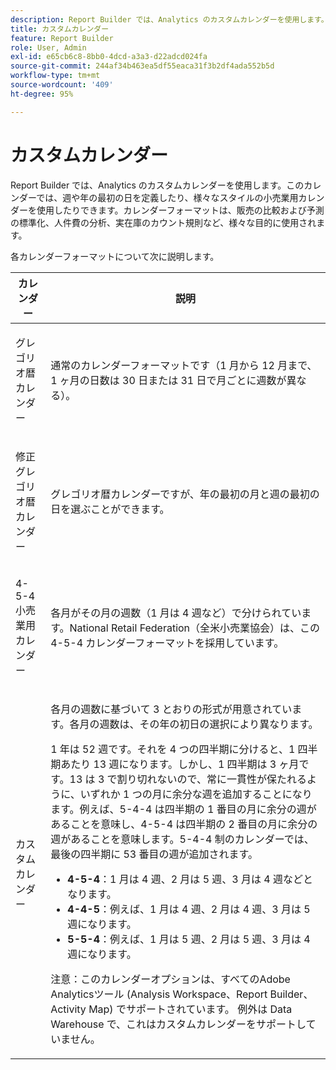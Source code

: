 ```yaml
---
description: Report Builder では、Analytics のカスタムカレンダーを使用します。このカレンダーでは、週や年の最初の日を定義したり、様々なスタイルの小売業用カレンダーを使用したりできます。カレンダーフォーマットは、販売の比較および予測の標準化、人件費の分析、実在庫のカウント規則など、様々な目的に使用されます。
title: カスタムカレンダー
feature: Report Builder
role: User, Admin
exl-id: e65cb6c8-8bb0-4dcd-a3a3-d22adcd024fa
source-git-commit: 244af34b463ea5df55eaca31f3b2df4ada552b5d
workflow-type: tm+mt
source-wordcount: '409'
ht-degree: 95%

---
```


# カスタムカレンダー

Report Builder では、Analytics のカスタムカレンダーを使用します。このカレンダーでは、週や年の最初の日を定義したり、様々なスタイルの小売業用カレンダーを使用したりできます。カレンダーフォーマットは、販売の比較および予測の標準化、人件費の分析、実在庫のカウント規則など、様々な目的に使用されます。

各カレンダーフォーマットについて次に説明します。

<table id="table_E609632569EB499184E56618C2CEF742"> 
 <thead> 
  <tr> 
   <th colname="col1" class="entry"> カレンダー </th> 
   <th colname="col2" class="entry"> 説明 </th> 
  </tr> 
 </thead>
 <tbody> 
  <tr> 
   <td colname="col1"> <p>グレゴリオ暦カレンダー </p> </td> 
   <td colname="col2"> <p> 通常のカレンダーフォーマットです（1 月から 12 月まで、1 ヶ月の日数は 30 日または 31 日で月ごとに週数が異なる）。 </p> </td> 
  </tr> 
  <tr> 
   <td colname="col1"> <p>修正グレゴリオ暦カレンダー </p> </td> 
   <td colname="col2"> <p> グレゴリオ暦カレンダーですが、年の最初の月と週の最初の日を選ぶことができます。 </p> </td> 
  </tr> 
  <tr> 
   <td colname="col1"> <p>4-5-4 小売業用カレンダー </p> </td> 
   <td colname="col2"> <p> 各月がその月の週数（1 月は 4 週など）で分けられています。National Retail Federation（全米小売業協会）は、この 4-5-4 カレンダーフォーマットを採用しています。 </p> </td> 
  </tr> 
  <tr> 
   <td colname="col1"> <p>カスタムカレンダー </p> </td> 
   <td colname="col2"> <p> 各月の週数に基づいて 3 とおりの形式が用意されています。各月の週数は、その年の初日の選択により異なります。 </p> <p>1 年は 52 週です。それを 4 つの四半期に分けると、1 四半期あたり 13 週になります。しかし、1 四半期は 3 ヶ月です。13 は 3 で割り切れないので、常に一貫性が保たれるように、いずれか 1 つの月に余分な週を追加することになります。例えば、5-4-4 は四半期の 1 番目の月に余分の週があることを意味し、4-5-4 は四半期の 2 番目の月に余分の週があることを意味します。5-4-4 制のカレンダーでは、最後の四半期に 53 番目の週が追加されます。 </p> 
    <ul id="ul_1579FD106A47419486B03E248A5E6ED5"> 
     <li id="li_E9B9E8F03E324DBDA9139C2D0D599092"><b>4-5-4</b>：1 月は 4 週、2 月は 5 週、3 月は 4 週などとなります。 </li> 
     <li id="li_D0675DBDEC4641D2A8645B5CDFC565AB"><b>4-4-5</b>：例えば、1 月は 4 週、2 月は 4 週、3 月は 5 週になります。 </li> 
     <li id="li_6743BBB9AC9A4CFEAA0CBCE51052BC29"><b>5-5-4</b>：例えば、1 月は 5 週、2 月は 5 週、3 月は 4 週になります。 </li> 
    </ul> <p>注意：このカレンダーオプションは、すべてのAdobe Analyticsツール (Analysis Workspace、Report Builder、Activity Map) でサポートされています。 例外は Data Warehouse で、これはカスタムカレンダーをサポートしていません。 </p> </td> 
  </tr> 
 </tbody> 
</table>

